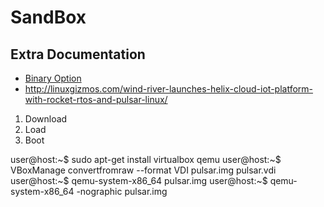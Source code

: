 SandBox
==

## Extra Documentation

- [Binary Option](http://linuxgizmos.com/wind-river-linux-taps-yocto-1-7-and-adds-binary-option/)
- http://linuxgizmos.com/wind-river-launches-helix-cloud-iot-platform-with-rocket-rtos-and-pulsar-linux/


1. Download
2. Load
3. Boot

user@host:~$ sudo apt-get install virtualbox qemu
user@host:~$ VBoxManage convertfromraw --format VDI pulsar.img pulsar.vdi
user@host:~$ qemu-system-x86_64 pulsar.img
user@host:~$ qemu-system-x86_64 -nographic pulsar.img
